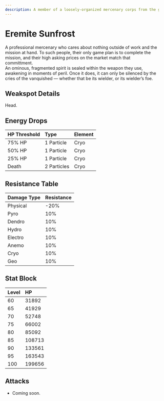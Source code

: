 ```yaml
---
description: A member of a loosely-organized mercenary corps from the golden desert sands. Will work for anyone as long as the pay is good.
---
```


# Eremite Sunfrost

A professional mercenary who cares about nothing outside of work and the mission at hand. To such people, their only game plan is to complete the mission, and their high asking prices on the market match that committment.  
An ominous, fragmented spirit is sealed within the weapon they use, awakening in moments of peril. Once it does, it can only be silenced by the cries of the vanquished — whether that be its wielder, or its wielder’s foe.

## Weakspot Details

Head.

## Energy Drops

| HP Threshold | Type        | Element |
| :----------- | :---------- | :------ |
| 75% HP       | 1 Particle  | Cryo    |
| 50% HP       | 1 Particle  | Cryo    |
| 25% HP       | 1 Particle  | Cryo    |
| Death        | 2 Particles | Cryo    |

## Resistance Table

| Damage Type | Resistance |
| :---------- | :--------- |
| Physical    | -20%       |
| Pyro        | 10%        |
| Dendro      | 10%        |
| Hydro       | 10%        |
| Electro     | 10%        |
| Anemo       | 10%        |
| Cryo        | 10%        |
| Geo         | 10%        |

## Stat Block

| Level | HP     |
| :---- | :----- |
| 60    | 31892  |
| 65    | 41929  |
| 70    | 52748  |
| 75    | 66002  |
| 80    | 85092  |
| 85    | 108713 |
| 90    | 133561 |
| 95    | 163543 |
| 100   | 199656 |

## Attacks

* Coming soon.
